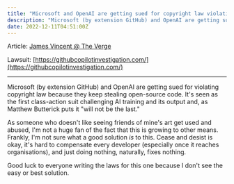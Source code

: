 ```yaml
---
title: "Microsoft and OpenAI are getting sued for copyright law violations"
description: "Microsoft (by extension GitHub) and OpenAI are getting sued for violating copyright law because they keep using open-source code and violating the code's licenses."
date: 2022-12-11T04:51:00Z
---
```


Article: [James Vincent @ The Verge](https://www.theverge.com/2022/11/8/23446821/microsoft-openai-github-copilot-class-action-lawsuit-ai-copyright-violation-training-data)

Lawsuit: [https://githubcopilotinvestigation.com/](https://githubcopilotinvestigation.com/)

---

Microsoft (by extension GitHub) and OpenAI are getting sued for violating copyright law because they keep stealing open-source code. It's seen as the first class-action suit challenging AI training and its output and, as Matthew Butterick puts it "will not be the last."

As someone who doesn't like seeing friends of mine's art get used and abused, I'm not a huge fan of the fact that this is growing to other means. Frankly, I'm not sure what a good solution *is* to this. Cease and desist is okay, it's hard to compensate every developer (especially once it reaches organisations), and just doing nothing, naturally, fixes nothing.

Good luck to everyone writing the laws for this one because I don't see the easy or best solution.
